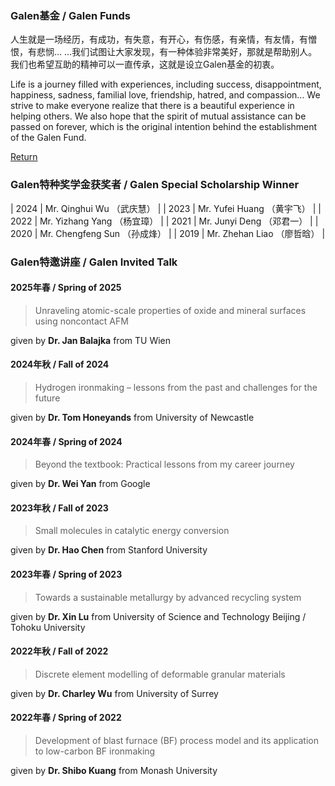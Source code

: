 ### Galen基金 / Galen Funds

人生就是一场经历，有成功，有失意，有开心，有伤感，有亲情，有友情，有憎恨，有悲悯... ...我们试图让大家发现，有一种体验非常美好，那就是帮助别人。我们也希望互助的精神可以一直传承，这就是设立Galen基金的初衷。

Life is a journey filled with experiences, including success, disappointment, happiness, sadness, familial love, friendship, hatred, and compassion... We strive to make everyone realize that there is a beautiful experience in helping others. We also hope that the spirit of mutual assistance can be passed on forever, which is the original intention behind the establishment of the Galen Fund.

[Return](./index.html)

### Galen特种奖学金获奖者 / Galen Special Scholarship Winner

| 2024 | Mr. Qinghui Wu （武庆慧）    |
| 2023 | Mr. Yufei Huang （黄宇飞）    |
| 2022 | Mr. Yizhang Yang （杨宜璋）    |
| 2021 | Mr. Junyi Deng （邓君一）    |
| 2020 | Mr. Chengfeng Sun （孙成烽）    |
| 2019 | Mr. Zhehan Liao （廖哲晗）    |


### Galen特邀讲座 / Galen Invited Talk
#### 2025年春 / Spring of 2025
> Unraveling atomic-scale properties of oxide and mineral surfaces using noncontact AFM

given by **Dr. Jan Balajka** from TU Wien

#### 2024年秋 / Fall of 2024
> Hydrogen ironmaking – lessons from the past and challenges for the future

given by **Dr. Tom Honeyands** from University of Newcastle

#### 2024年春 / Spring of 2024
> Beyond the textbook: Practical lessons from my career journey

given by **Dr. Wei Yan** from Google

#### 2023年秋 / Fall of 2023
> Small molecules in catalytic energy conversion

given by **Dr. Hao Chen** from Stanford University

#### 2023年春 / Spring of 2023
> Towards a sustainable metallurgy by advanced recycling system

given by **Dr. Xin Lu** from University of Science and Technology Beijing / Tohoku University

#### 2022年秋 / Fall of 2022
> Discrete element modelling of deformable granular materials

given by **Dr. Charley Wu** from University of Surrey

#### 2022年春 / Spring of 2022
> Development of blast furnace (BF) process model and its application to low-carbon BF ironmaking

given by **Dr. Shibo Kuang** from Monash University

